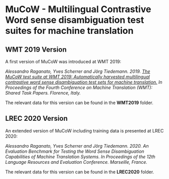 # MuCoW - **Mu**ltilingual **Co**ntrastive **W**ord sense disambiguation test suites for machine translation

## WMT 2019 Version

A first version of MuCoW was introduced at WMT 2019:

*Alessandro Raganato, Yves Scherrer and Jörg Tiedemann. 2019.
[The MuCoW test suite at WMT 2019: Automatically harvested multilingual contrastive word sense disambiguation test sets for machine translation.](https://www.aclweb.org/anthology/W19-5354) 
In Proceedings of the Fourth Conference on Machine Translation (WMT): Shared Task Papers. Florence, Italy.*

The relevant data for this version can be found in the **WMT2019** folder.

## LREC 2020 Version

An extended version of MuCoW including training data is presented at LREC 2020:

*Alessandro Raganato, Yves Scherrer and Jörg Tiedemann. 2020.
An Evaluation Benchmark for Testing the Word Sense Disambiguation Capabilities of Machine Translation Systems.
In Proceedings of the 12th Language Resources and Evaluation Conference. Marseille, France.*

The relevant data for this version can be found in the **LREC2020** folder.
